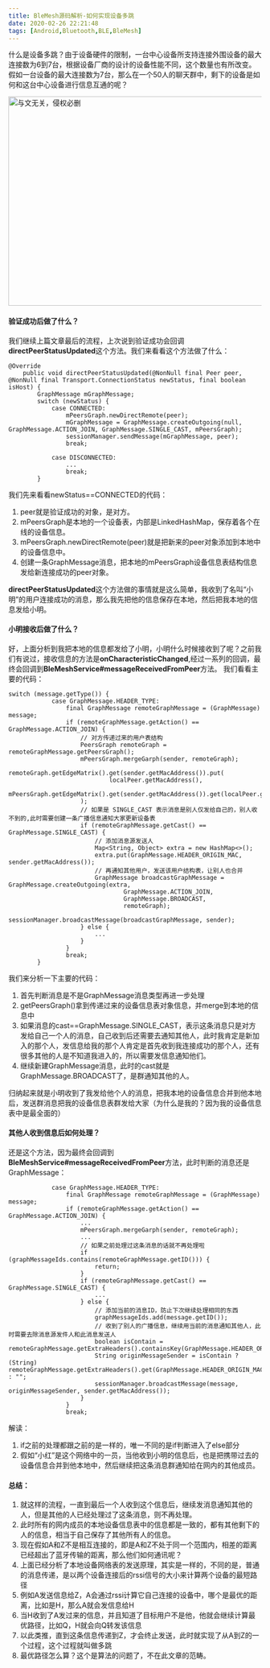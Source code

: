 ```yaml
---
title: BleMesh源码解析-如何实现设备多跳
date: 2020-02-26 22:21:48
tags: [Android,Bluetooth,BLE,BleMesh]
---
```


什么是设备多跳？由于设备硬件的限制，一台中心设备所支持连接外围设备的最大连接数为6到7台，根据设备厂商的设计的设备性能不同，这个数量也有所改变。
假如一台设备的最大连接数为7台，那么在一个50人的聊天群中，剩下的设备是如何和这台中心设备进行信息互通的呢？

<!-- more -->

<img src="../BleMesh源码解析-如何实现设备多跳/q.jpg" width="800" height="416" alt="与文无关，侵权必删">

#### 验证成功后做了什么？
我们继续上篇文章最后的流程，上次说到验证成功会回调**directPeerStatusUpdated**这个方法。我们来看看这个方法做了什么：
```
@Override
    public void directPeerStatusUpdated(@NonNull final Peer peer, @NonNull final Transport.ConnectionStatus newStatus, final boolean isHost) {
        GraphMessage mGraphMessage;
        switch (newStatus) {
            case CONNECTED:
                mPeersGraph.newDirectRemote(peer);
                mGraphMessage = GraphMessage.createOutgoing(null, GraphMessage.ACTION_JOIN, GraphMessage.SINGLE_CAST, mPeersGraph);
                sessionManager.sendMessage(mGraphMessage, peer);
                break;

            case DISCONNECTED:
               	...
                break;
        }
```
我们先来看看newStatus==CONNECTED的代码：
1. peer就是验证成功的对象，是对方。
2. mPeersGraph是本地的一个设备表，内部是LinkedHashMap，保存着各个在线的设备信息。
3. mPeersGraph.newDirectRemote(peer)就是把新来的peer对象添加到本地中的设备信息中。
4. 创建一条GraphMessage消息，把本地的mPeersGraph设备信息表结构信息发给新连接成功的peer对象。

**directPeerStatusUpdated**这个方法做的事情就是这么简单，我收到了名叫“小明”的用户连接成功的消息，那么我先把他的信息保存在本地，然后把我本地的信息发给小明。

#### 小明接收后做了什么？
好，上面分析到我把本地的信息都发给了小明，小明什么时候接收到了呢？之前我们有说过，接收信息的方法是**onCharacteristicChanged**,经过一系列的回调，最终会回调到**BleMeshService#messageReceivedFromPeer**方法。
我们看看主要的代码：
```
switch (message.getType()) {
            case GraphMessage.HEADER_TYPE:
                final GraphMessage remoteGraphMessage = (GraphMessage) message;
                if (remoteGraphMessage.getAction() == GraphMessage.ACTION_JOIN) {
                    // 对方传递过来的用户表结构
                    PeersGraph remoteGraph = remoteGraphMessage.getPeersGraph();
                    mPeersGraph.mergeGarph(sender, remoteGraph);
                    remoteGraph.getEdgeMatrix().get(sender.getMacAddress()).put(
                            localPeer.getMacAddress(),
                            mPeersGraph.getEdgeMatrix().get(sender.getMacAddress()).get(localPeer.getMacAddress())
                    );
                    // 如果是 SINGLE_CAST 表示消息是别人仅发给自己的，别人收不到的,此时需要创建一条广播信息通知大家更新设备表
                    if (remoteGraphMessage.getCast() == GraphMessage.SINGLE_CAST) {
                        // 添加消息源发送人
                        Map<String, Object> extra = new HashMap<>();
                        extra.put(GraphMessage.HEADER_ORIGIN_MAC, sender.getMacAddress());
                        // 再通知其他用户，发送该用户结构表，让别人也合并
                        GraphMessage broadcastGraphMessage = GraphMessage.createOutgoing(extra,
                                GraphMessage.ACTION_JOIN,
                                GraphMessage.BROADCAST,
                                remoteGraph);
                        sessionManager.broadcastMessage(broadcastGraphMessage, sender);
                    } else {
                    	...
                    }
                }
                break;
        }
```
我们来分析一下主要的代码：
1. 首先判断消息是不是GraphMessage消息类型再进一步处理
2. getPeersGraph()拿到传递过来的设备信息表对象信息，并merge到本地的信息中
3. 如果消息的cast==GraphMessage.SINGLE_CAST，表示这条消息只是对方发给自己一个人的消息，自己收到后还需要去通知其他人，此时我肯定是新加入的那个人，发信息给我的那个人肯定是首先收到我连接成功的那个人，还有很多其他的人是不知道我进入的，所以需要发信息通知他们。
4. 继续新建GraphMessage消息，此时的cast就是GraphMessage.BROADCAST了，是群通知其他的人。

归纳起来就是小明收到了我发给他个人的消息，把我本地的设备信息合并到他本地后，发送群消息把我的设备信息表群发给大家（为什么是我的？因为我的设备信息表中是最全面的）

#### 其他人收到信息后如何处理？
还是这个方法，因为最终会回调到**BleMeshService#messageReceivedFromPeer**方法，此时判断的消息还是GraphMessage：
```
            case GraphMessage.HEADER_TYPE:
                final GraphMessage remoteGraphMessage = (GraphMessage) message;
                if (remoteGraphMessage.getAction() == GraphMessage.ACTION_JOIN) {
                	...
                    mPeersGraph.mergeGarph(sender, remoteGraph);
                    ...
                    // 如果之前处理过这条消息的话就不再处理啦
                    if (graphMessageIds.contains(remoteGraphMessage.getID())) {
                        return;
                    }
                    if (remoteGraphMessage.getCast() == GraphMessage.SINGLE_CAST) {
                        ...
                    } else {
                        // 添加当前的消息ID，防止下次继续处理相同的东西
                        graphMessageIds.add(message.getID());
                        // 收到了别人的广播信息，继续用当前的消息通知其他人，此时需要去除消息源发件人和此消息发送人
                        boolean isContain = remoteGraphMessage.getExtraHeaders().containsKey(GraphMessage.HEADER_ORIGIN_MAC);
                        String originMessageSender = isContain ? (String) remoteGraphMessage.getExtraHeaders().get(GraphMessage.HEADER_ORIGIN_MAC) : "";
                        sessionManager.broadcastMessage(message, originMessageSender, sender.getMacAddress());
                    }
                }
                break;
```
解读：
1. if之前的处理都跟之前的是一样的，唯一不同的是if判断进入了else部分
2. 假如“小红”是这个网络中的一员，当他收到小明的信息后，也是把携带过去的设备信息合并到他本地中，然后继续把这条消息群通知给在网内的其他成员。

#### 总结：
1. 就这样的流程，一直到最后一个人收到这个信息后，继续发消息通知其他的人，但是其他的人已经处理过了这条消息，则不再处理。
2. 此时所有的网内成员的本地设备信息表中的信息都是一致的，都有其他剩下的人的信息，相当于自己保存了其他所有人的信息。
3. 现在假如A和Z不是相互连接的，即是A和Z不处于同一个范围内，相差的距离已经超出了蓝牙传输的距离，那么他们如何通讯呢？
4. 上面已经分析了本地设备网络表的发送原理，其实是一样的，不同的是，普通的消息传递，是以两个设备连接后的rssi信号的大小来计算两个设备的最短路径
5. 例如A发送信息给Z，A会通过rssi计算它自己连接的设备中，哪个是最优的距离，比如是H，那么A就会发信息给H
6. 当H收到了A发过来的信息，并且知道了目标用户不是他，他就会继续计算最优路径，比如Q，H就会向Q转发该信息
7. 以此类推，直到这条信息传递到Z，才会终止发送，此时就实现了从A到Z的一个过程，这个过程就叫做多跳
8. 最优路径怎么算？这个是算法的问题了，不在此文章的范畴。